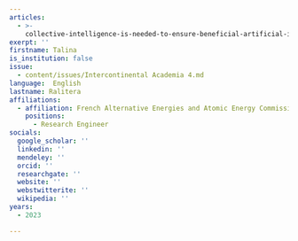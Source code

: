```yaml
---
articles:
  - >-
    collective-intelligence-is-needed-to-ensure-beneficial-artificial-intelligence
exerpt: ''
firstname: Talina
is_institution: false
issue:
  - content/issues/Intercontinental Academia 4.md
language:  English
lastname: Ralitera
affiliations:
  - affiliation: French Alternative Energies and Atomic Energy Commission (CEA)
    positions:
      - Research Engineer
socials:
  google_scholar: ''
  linkedin: ''
  mendeley: ''
  orcid: ''
  researchgate: ''
  website: ''
  webstwitterite: ''
  wikipedia: ''
years:
  - 2023

---
```

